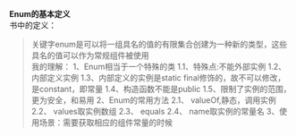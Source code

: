 <B>Enum的基本定义</B></br>
书中的定义：
>关键字enum是可以将一组具名的值的有限集合创建为一种新的类型，这些具名的值可以作为常规组件被使用</br>
我的理解：
1、Enum相当于一个特殊的类
1.1、特殊点:不能外部实例
1.2、内部定义实例
1.3、内部定义的实例是static final修饰的，故不可以修改，是constant，即常量
1.4、构造函数不能是public
1.5、限制了实例的范围，更为安全，和易用
2、Enum的常用方法
2.1、 valueOf,静态，调用实例
2.2、 values取实例数组
2.3、 equals
2.4、 name取实例的常量名
3、使用场景：需要获取相应的组件常量的时候







